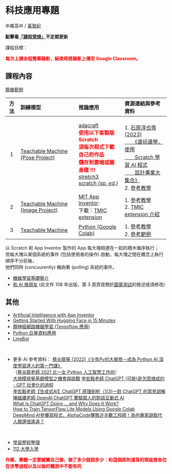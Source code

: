 # 科技應用專題  

中崙高中 / [黃敦紀](http://nandemoi.github.io/cvs/cv)  

**點擊看[「課程常規」](https://nandemoi.github.io/zl111/rules)不定期更新**

課程目標：

<b><span style="color:red">每次上課全程螢幕錄影，結束時將錄影上傳至 Google Classroom。</span></b>

<!--span style="color:red">請注意課程已根據上學期觀察到的一些問題調整，評量方式也是。請同學毋須詢問上學期對開班級的同學上課經驗，因為會有顯著的不同。</span-->

<!--[上課地點](https://nandemoi.github.io/zl111/schedule.pdf)，-->

<!--規劃全學期 BYOD (自帶電腦)，每次上課前一天請確保電池蓄電充足。如有問題請第一週上課提出。  
**<span style="color:red">需要滑鼠</span>**，最好用筆電或 Chromebook，如果用 iPad 請準備藍芽滑鼠。-->  
  
## 課程內容

[簡單範例](https://www.chipwaygo.com/rps_wizard/)

|方法|訓練模型|推論應用|資源連結與參考資料|
|:-:|:--|:--|:--|
|1|[Teachable Machine (Pose Project)](https://teachablemachine.withgoogle.com/train/pose)|[adacraft](https://www.adacraft.org)<br><b><span style="color:red">使用以下客製版 Scratch<br>須每次程式下載自己的作品<br>儲存到雲端或雖身碟 !!!</span></b><br>[stretch3](https://stretch3.github.io)<br>[scratch *(sp. ed.)*](https://playground.raise.mit.edu/create/)|<br>1. [石原淳也等 (2023)<br>&ensp;&ensp;&ensp;《邊玩邊學，使用<br>&ensp;&ensp;&ensp;&ensp;Scratch 學習 AI 程式<br>&ensp;&ensp;&ensp;&ensp;設計專案大集合》](https://www.books.com.tw/products/0010957408)<br>2. [參考教學](https://www.youtube.com/watch?v=A7TXRVR5Of0)|
|2|[Teachable Machine (Image Project)](https://teachablemachine.withgoogle.com/train/image)<br>|[MIT App Inventor](https://appinventor.mit.edu/):<br>下載：[TMIC extension](https://codigos.ufsc.br/gqs/tmic/-/blob/master/dist/br.ufsc.gqs.teachablemachineimageclassifier.aix)|1. [參考教學](https://www.youtube.com/watch?v=bY71HR8gK9s)<br>2. [TMIC extension 介紹](https://community.appinventor.mit.edu/t/tmic-app-inventor-extension-for-the-deployment-of-image-classification-models-exported-from-teachable-machine/64411)|
|3|[Teachable Machine](https://teachablemachine.withgoogle.com/train)|[Python (Google Colab)](https://colab.research.google.com/?hl=zh-tw)|1. [參考教學](https://youtu.be/dPy4GRpHshk?t=874)<br>2. [參考範例](https://steam.oxxostudio.tw/category/python/ai/ai-teachable-machine.html#a3)|  

以 Scratch 和 App Inventor 製作的 App 每大塊相連在一起的積木循序執行；  
但每大塊以某個系統的事件 (包括使用者的操作) 啟動，每大塊之間在概念上執行順序不分前後，  
他們同時 (concuurently) 輪詢著 (polling) 系統的事件。

* [機器學習基礎簡介](https://nandemoi.github.io/zl111/ml.pdf)
* [和 AI 做朋友](https://nandemoi.github.io/zl111/ai_friend.pdf) (此文件 108 年出版，第 3 頁頁首關於[圖靈測試](https://www.techradar.com/opinion/chatgpt-has-passed-the-turing-test-and-if-youre-freaked-out-youre-not-alone)的敘述或須修改)

## 其他

* [Artificial Intelligence with App Inventor](https://www.youtube.com/playlist?list=PLGJQenY714f1nDxdYi3FgrbKmIFjt78AD)  
* [Getting Started With Hugging Face in 15 Minutes](https://www.youtube.com/watch?v=QEaBAZQCtwE&t=290s)  
* [類神經網路機器學習 (Tensoflow 應用)](https://nandemoi.github.io/zl111/nn.pdf)  
* [Python 巨量資料應用](https://nandemoi.github.io/zl111/Python_BigData.pdf)  
* [LineBot](https://nandemoi.github.io/zl111/LineBot.pdf)  
<br>

* 更多 AI 參考資料：
[蔡炎龍等 (2022)《少年Py的大冒險－成為 Python AI 深度學習達人的第一門課》](https://www.books.com.tw/products/0010936350?sloc=main)  
（[蔡炎龍老師 2021 北一女 Python 人工智慧工作坊](https://youtube.com/playlist?list=PLpltJwWB6egIKy68TSew5cbKamQdjccEE)）  
[大規模視覺基礎模型之機會與挑戰](https://www.youtube.com/watch?v=sRyBsFjyNpE)
[李宏毅老師 ChatGPT (可能)是怎麼煉成的 - GPT 社會化的過程](https://youtu.be/e0aKI2GGZNg)  
[李宏毅老師【生成式AI】ChatGPT 原理剖析（1/3)一對 ChatGPT 的常見誤解](https://youtu.be/yiY4nPOzJEg)  
[陳縕儂老師 OpenAI ChatGPT 驚驗眾人的對話互動式 AI](https://youtu.be/TnGPmlONfI8)  
[What Is ChatGPT Doing … and Why Does It Work?](https://writings.stephenwolfram.com/2023/02/what-is-chatgpt-doing-and-why-does-it-work/?fbclid=IwAR0bHScxV7fTytaoUCM_c14ApnAsNG-pxv9YiAMJWfC8Ky3kO9wb-GNvSAI)  
[How to Train TensorFlow Lite Models Using Google Colab](https://www.youtube.com/watch?v=XZ7FYAMCc4M)  
[DeepMind AI參賽寫程式，AlphaCode擊敗近半數工程師！為何專家說取代人類還很遙遠？](https://www.bnext.com.tw/article/67613/deepmind-alphacode)
<br>

* [學習歷程整理](https://nandemoi.github.io/zl111/cv_prep.pdf) 
* [112 大學入學](https://www.cac.edu.tw/cacportal/index.php)  
<!--混成教學時，請<span style="color:red">資訊股長</span>單純就學校指示的作法替遠距上課的同學架好設備。到專科教室上課時也是一樣：將設備帶到專科教室架好
課程中的操作示範如果需要會使用 Google Classroom 中整合的 Meet。-->  
<b><span style="color:red">
作業、專題一定要誠實自己做，做了多少就說多少：和這個原則違背的瑕疵是各位在求學過程以及以後的職涯中不能有的
</span></b>
